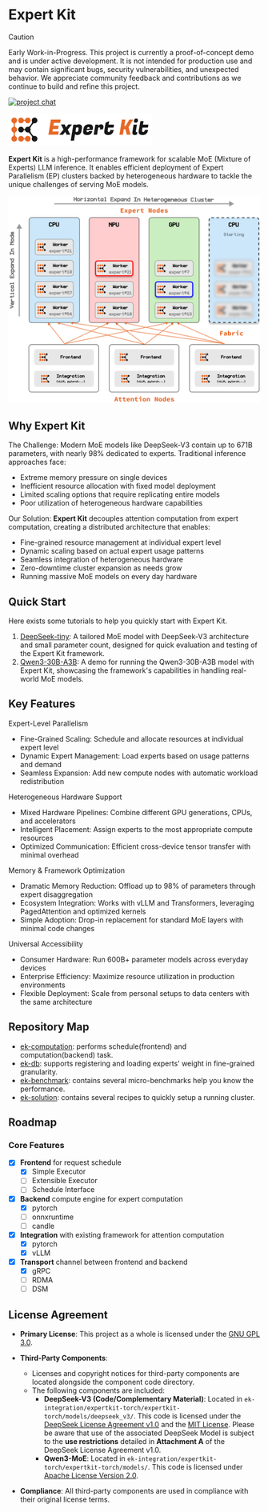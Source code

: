 # Expert Kit

> [!CAUTION]
> Early Work-in-Progress. This project is currently a proof-of-concept demo and is under active development. It is not intended for production use and may contain significant bugs, security vulnerabilities, and unexpected behavior. We appreciate community feedback and contributions as we continue to build and refine this project.

[![project chat](https://img.shields.io/badge/zulip-join_chat-brightgreen.svg)](https://expert-kit.zulipchat.com/)

![](./doc/assets/logo-lr-bg.svg)

**Expert Kit** is a high-performance framework for scalable MoE (Mixture of Experts) LLM inference. It enables efficient deployment of Expert Parallelism (EP) clusters backed by heterogeneous hardware to tackle the unique challenges of serving MoE models.

<picture>
  <source media="(prefers-color-scheme: dark)" srcset="./doc/assets/arch-illustration-dark.svg">
  <img alt="arch-illustration-light" src="./doc/assets/arch-illustration.svg">
</picture>

## Why Expert Kit

The Challenge: Modern MoE models like DeepSeek-V3 contain up to 671B parameters, with nearly 98% dedicated to experts. Traditional inference approaches face:

- Extreme memory pressure on single devices
- Inefficient resource allocation with fixed model deployment
- Limited scaling options that require replicating entire models
- Poor utilization of heterogeneous hardware capabilities

Our Solution: **Expert Kit** decouples attention computation from expert computation, creating a distributed architecture that enables:

- Fine-grained resource management at individual expert level
- Dynamic scaling based on actual expert usage patterns
- Seamless integration of heterogeneous hardware
- Zero-downtime cluster expansion as needs grow
- Running massive MoE models on every day hardware

## Quick Start

Here exists some tutorials to help you quickly start with Expert Kit.

1. [DeepSeek-tiny](./doc/tutorial/deepseek-tiny.md): A tailored MoE model with DeepSeek-V3 architecture and small parameter count, designed for quick evaluation and testing of the Expert Kit framework.
2. [Qwen3-30B-A3B](./doc//tutorial/qwen3-moe-a3b-demo.md): A demo for running the Qwen3-30B-A3B model with Expert Kit, showcasing the framework's capabilities in handling real-world MoE models.

## Key Features

Expert-Level Parallelism

- Fine-Grained Scaling: Schedule and allocate resources at individual expert level
- Dynamic Expert Management: Load experts based on usage patterns and demand
- Seamless Expansion: Add new compute nodes with automatic workload redistribution

Heterogeneous Hardware Support

- Mixed Hardware Pipelines: Combine different GPU generations, CPUs, and accelerators
- Intelligent Placement: Assign experts to the most appropriate compute resources
- Optimized Communication: Efficient cross-device tensor transfer with minimal overhead

Memory & Framework Optimization

- Dramatic Memory Reduction: Offload up to 98% of parameters through expert disaggregation
- Ecosystem Integration: Works with vLLM and Transformers, leveraging PagedAttention and optimized kernels
- Simple Adoption: Drop-in replacement for standard MoE layers with minimal code changes

Universal Accessibility

- Consumer Hardware: Run 600B+ parameter models across everyday devices
- Enterprise Efficiency: Maximize resource utilization in production environments
- Flexible Deployment: Scale from personal setups to data centers with the same architecture

## Repository Map

- [ek-computation](./ek-agent): performs schedule(frontend) and computation(backend) task.
- [ek-db](./ek-edb): supports registering and loading experts' weight in fine-grained granularity.
- [ek-benchmark](./ek-benchmark): contains several micro-benchmarks help you know the performance.
- [ek-solution](./ek-solution): contains several recipes to quickly setup a running cluster.

## Roadmap

### Core Features

- [x] **Frontend** for request schedule
  - [x] Simple Executor
  - [ ] Extensible Executor
  - [ ] Schedule Interface
- [x] **Backend** compute engine for expert computation
  - [x] pytorch
  - [ ] onnxruntime
  - [ ] candle
- [x] **Integration** with existing framework for attention computation
  - [x] pytorch
  - [x] vLLM
- [x] **Transport** channel between frontend and backend
  - [x] gRPC
  - [ ] RDMA
  - [ ] DSM

## License Agreement
- **Primary License**: This project as a whole is licensed under the [GNU GPL 3.0](LICENSE).

- **Third-Party Components**:
  - Licenses and copyright notices for third-party components are located alongside the component code  directory.
  - The following components are included:
    - **DeepSeek-V3 (Code/Complementary Material)**: Located in `ek-integration/expertkit-torch/expertkit-torch/models/deepseek_v3/`. This code is licensed under the [DeepSeek License Agreement v1.0](ek-integration/expertkit_torch/expertkit_torch/models/deepseek_v3/LICENSE-DEEPSEEK) and the [MIT License](ek-integration/expertkit_torch/expertkit_torch/models/deepseek_v3/LICENSE-MIT). Please be aware that use of the associated DeepSeek Model is subject to the **use restrictions** detailed in **Attachment A** of the DeepSeek License Agreement v1.0.
    - **Qwen3-MoE**: Located in `ek-integration/expertkit-torch/expertkit-torch/models/`. This code is licensed under [Apache License Version 2.0](http://www.apache.org/licenses/LICENSE-2.0).

- **Compliance**: All third-party components are used in compliance with their original license terms.